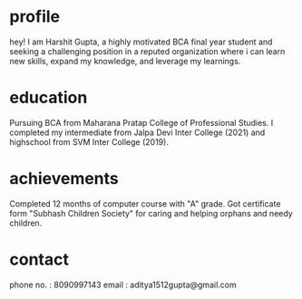 



<h1>profile</h1>
hey! I am Harshit Gupta, a highly motivated BCA final year student and seeking a challenging position in a reputed organization where i can learn new skills, expand my knowledge, and leverage my learnings.

<h1>education</h1> 
Pursuing BCA from Maharana Pratap College of Professional Studies. I completed my intermediate from Jalpa Devi Inter College (2021) and highschool from SVM Inter College (2019).

<h1>achievements</h1>
 Completed 12 months of computer course with "A" grade.
 Got certificate form "Subhash Children Society" for caring and helping orphans and needy children. 

<h1>contact</h1>
phone no. : 8090997143
email : aditya1512gupta@gmail.com

